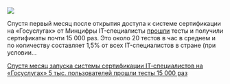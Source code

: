 <!--2025-07-01 14:30:48-->
<div class="yb">
  <div class="rss habr"><img src="https://habrastorage.org/getpro/habr/upload_files/231/b63/3fd/231b633fd94fce5b07710c014aafca66.png" /><p>Спустя первый месяц после открытия доступа к системе сертификации на «Госуслугах» от Минцифры IT-специалисты <a href="https://www.gosuslugi.ru/itskills" rel="noopener noreferrer nofollow">прошли</a> тесты и получили сертификаты почти 15 000 раз. Это около 20 тестов в час в среднем и по количеству составляет 1,5% от всех IT-специалистов в стране (при условии... <p class="titl"><a href="https://habr.com/ru/news/923996/?utm_source=habrahabr&utm_medium=rss&utm_campaign=923996">Спустя месяц запуска системы сертификации IT‑специалистов на «Госуслугах» 5 тыс. пользователей прошли тесты 15 000 раз</a></p></div>
</div>
